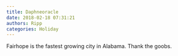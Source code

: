 ```yaml
---
title: Daphneoracle
date: 2018-02-18 07:31:21
authors: Ripp
categories: Holiday
---
```


 Fairhope is the fastest growing city in Alabama. Thank the goobs.